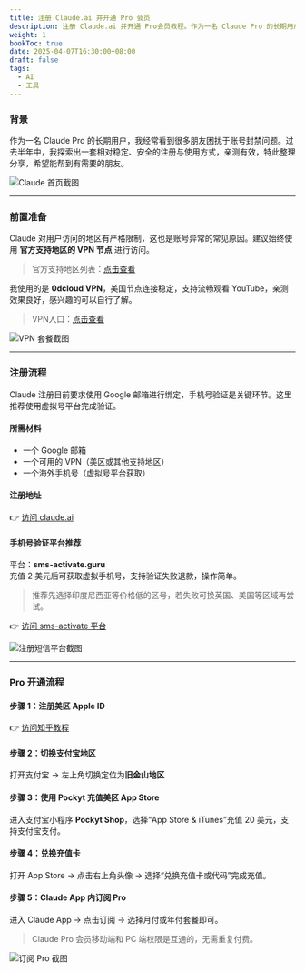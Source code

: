 ```yaml
---
title: 注册 Claude.ai 并开通 Pro 会员
description: 注册 Claude.ai 并开通 Pro会员教程。作为一名 Claude Pro 的长期用户，我经常看到很多朋友困扰于账号封禁问题。过去半年中，我探索出一套相对稳定、安全的注册与使用方式，亲测有效，特此整理分享，希望能帮到有需要的朋友。
weight: 1
bookToc: true
date: 2025-04-07T16:30:00+08:00
draft: false
tags:
  - AI
  - 工具
---
```

### 背景

作为一名 Claude Pro 的长期用户，我经常看到很多朋友困扰于账号封禁问题。过去半年中，我探索出一套相对稳定、安全的注册与使用方式，亲测有效，特此整理分享，希望能帮到有需要的朋友。

![Claude 首页截图](https://stellar-img.oss-cn-shenzhen.aliyuncs.com/obsidian/20250407140632.png)

---

### 前置准备

Claude 对用户访问的地区有严格限制，这也是账号异常的常见原因。建议始终使用 **官方支持地区的 VPN 节点** 进行访问。

> 官方支持地区列表：[点击查看](https://docs.anthropic.com/zh-CN/api/supported-regions)

我使用的是 **0dcloud VPN**，美国节点连接稳定，支持流畅观看 YouTube，亲测效果良好，感兴趣的可以自行了解。

> VPN入口：[点击查看](https://www.lingdianyun49.top/auth/register?code=hDUq)

![VPN 套餐截图](https://stellar-img.oss-cn-shenzhen.aliyuncs.com/obsidian/20250407141335.png)

---

### 注册流程

Claude 注册目前要求使用 Google 邮箱进行绑定，手机号验证是关键环节。这里推荐使用虚拟号平台完成验证。

#### 所需材料
- 一个 Google 邮箱
- 一个可用的 VPN（美区或其他支持地区）
- 一个海外手机号（虚拟号平台获取）

#### 注册地址
👉 [访问 claude.ai](https://claude.ai/)

#### 手机号验证平台推荐

平台：**sms-activate.guru**  
充值 2 美元后可获取虚拟手机号，支持验证失败退款，操作简单。

> 推荐先选择印度尼西亚等价格低的区号，若失败可换英国、美国等区域再尝试。

👉 [访问 sms-activate 平台](https://sms-activate.guru)

![注册短信平台截图](https://stellar-img.oss-cn-shenzhen.aliyuncs.com/obsidian/20250407141538.png)

---

### Pro 开通流程

#### 步骤 1：注册美区 Apple ID  
👉 [访问知乎教程](https://zhuanlan.zhihu.com/p/101024418)

#### 步骤 2：切换支付宝地区  
打开支付宝 → 左上角切换定位为**旧金山地区**

#### 步骤 3：使用 Pockyt 充值美区 App Store  
进入支付宝小程序 **Pockyt Shop**，选择“App Store & iTunes”充值 20 美元，支持支付宝支付。

#### 步骤 4：兑换充值卡  
打开 App Store → 点击右上角头像 → 选择“兑换充值卡或代码”完成充值。

#### 步骤 5：Claude App 内订阅 Pro  
进入 Claude App → 点击订阅 → 选择月付或年付套餐即可。

> Claude Pro 会员移动端和 PC 端权限是互通的，无需重复付费。

![订阅 Pro 截图](https://stellar-img.oss-cn-shenzhen.aliyuncs.com/obsidian/20250407144107.png)